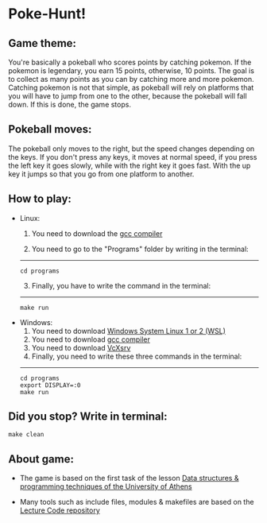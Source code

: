 # Poke-Hunt!

## Game theme: 
You're basically a pokeball who scores points by catching pokemon. If the pokemon is legendary, you earn 15 points, otherwise, 10 points. The goal is to collect as many points as you can by catching more and more pokemon. Catching pokemon is not that simple, as pokeball will rely on platforms that you will have to jump from one to the other, because the pokeball will fall down. If this is done, the game stops.

## Pokeball moves: 
The pokeball only moves to the right, but the speed changes depending on the keys. If you don't press any keys, it moves at normal speed, if you press the left key it goes slowly, while with the right key it goes fast. With the up key it jumps so that you go from one platform to another.

## How to play:
- Linux: 
    1) You need to download the [gcc compiler](https://www.geeksforgeeks.org/how-to-install-gcc-compiler-on-linux/) 

    2) You need to go to the "Programs" folder by writing in the terminal:
    -------------- 
      cd programs
    
    3) Finally, you have to write the command in the terminal:
    -------------- 
      make run

- Windows:
    1) You need to download [Windows System Linux 1 or 2 (WSL)](https://learn.microsoft.com/en-us/windows/wsl/install) 
    2) You need to download [gcc compiler](https://www.systranbox.com/how-to-install-gcc-on-wsl-linux/)
    3) You need to download [VcXsrv](https://www.youtube.com/watch?v=4SZXbl9KVsw)
    4) Finally, you need to write these three commands in the terminal:
    -------------- 
      cd programs
      export DISPLAY=:0
      make run

## Did you stop? Write in terminal:
    make clean

## About game:
- The game is based on the first task of the lesson [Data structures & programming techniques of the University of Athens](https://k08.chatzi.org/projects/project1/)

- Many tools such as include files, modules & makefiles are based on the [Lecture Code repository](https://github.com/chatziko-k08/lecture-code)